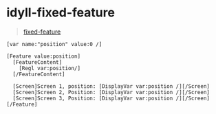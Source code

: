 # idyll-fixed-feature

> [fixed-feature](http://rickyreusser.com/idyll-experiments/fixed-feature/)

```
[var name:"position" value:0 /]

[Feature value:position]
  [FeatureContent]
    [Regl var:position/]
  [/FeatureContent]

  [Screen]Screen 1, position: [DisplayVar var:position /][/Screen]
  [Screen]Screen 2, Position: [DisplayVar var:position /][/Screen]
  [Screen]Screen 3, Position: [DisplayVar var:position /][/Screen]
[/Feature]
```
